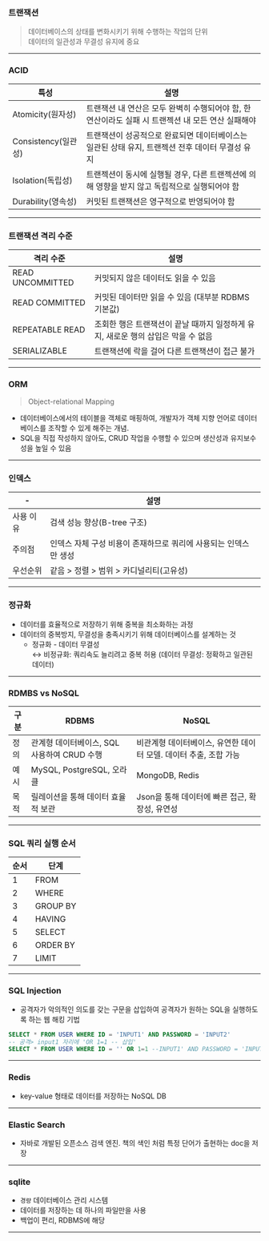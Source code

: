 ### 트랜잭션

> 데이터베이스의 상태를 변화시키기 위해 수행하는 작업의 단위 <br>
> 데이터의 일관성과 무결성 유지에 중요

---

### ACID

| 특성                | 설명                                                                                               |
| ------------------- | -------------------------------------------------------------------------------------------------- |
| Atomicity(원자성)   | 트랜잭션 내 연산은 모두 완벽히 수행되어야 함, 한 연산이라도 실패 시 트랜젝션 내 모든 연산 실패해야 |
| Consistency(일관성) | 트랜잭션이 성공적으로 완료되면 데이터베이스는 일관된 상태 유지, 트랜젝션 전후 데이터 무결성 유지   |
| Isolation(독립성)   | 트랜젝션이 동시에 실행될 경우, 다른 트랜젝션에 의해 영향을 받지 않고 독립적으로 실행되어야 함      |
| Durability(영속성)  | 커밋된 트랜잭션은 영구적으로 반영되어야 함                                                         |

---

### 트랜잭션 격리 수준

| 격리 수준        | 설명                                                                              |
| ---------------- | --------------------------------------------------------------------------------- |
| READ UNCOMMITTED | 커밋되지 않은 데이터도 읽을 수 있음                                               |
| READ COMMITTED   | 커밋된 데이터만 읽을 수 있음 (대부분 RDBMS 기본값)                                |
| REPEATABLE READ  | 조회한 행은 트랜잭션이 끝날 때까지 일정하게 유지, 새로운 행의 삽입은 막을 수 없음 |
| SERIALIZABLE     | 트랜잭션에 락을 걸어 다른 트랜잭션이 접근 불가                                    |

---

### ORM

> Object-relational Mapping

- 데이터베이스에서의 테이블을 객체로 매핑하여, 개발자가 객체 지향 언어로 데이터베이스를 조작할 수 있게 해주는 개념.
- SQL을 직접 작성하지 않아도, CRUD 작업을 수행할 수 있으며 생산성과 유지보수성을 높일 수 있음

---

### 인덱스

| -         | 설명                                                             |
| --------- | ---------------------------------------------------------------- |
| 사용 이유 | 검색 성능 향상(B-tree 구조)                                      |
| 주의점    | 인덱스 자체 구성 비용이 존재하므로 쿼리에 사용되는 인덱스만 생성 |
| 우선순위  | 같음 > 정렬 > 범위 > 카디널리티(고유성)                          |

---

### 정규화

- 데이터를 효율적으로 저장하기 위해 중복을 최소화하는 과정
- 데이터의 중복방지, 무결성을 충족시키기 위해 데이터베이스를 설계하는 것
  - 정규화 - 데이터 무결성 <br> ↔ 비정규화: 쿼리속도 늘리려고 중복 허용 (데이터 무결성: 정확하고 일관된 데이터)

---

### RDMBS vs NoSQL

| 구분 | RDBMS                                       | NoSQL                                                             |
| ---- | ------------------------------------------- | ----------------------------------------------------------------- |
| 정의 | 관계형 데이터베이스, SQL 사용하여 CRUD 수행 | 비관계형 데이터베이스, 유연한 데이터 모델. 데이터 추출, 조합 가능 |
| 예시 | MySQL, PostgreSQL, 오라클                   | MongoDB, Redis                                                    |
| 목적 | 릴레이션을 통해 데이터 효율적 보관          | Json을 통해 데이터에 빠른 접근, 확장성, 유연성                    |

---

### SQL 쿼리 실행 순서

| 순서 | 단계     |
| ---- | -------- |
| 1    | FROM     |
| 2    | WHERE    |
| 3    | GROUP BY |
| 4    | HAVING   |
| 5    | SELECT   |
| 6    | ORDER BY |
| 7    | LIMIT    |

---

### SQL Injection

- 공격자가 악의적인 의도를 갖는 구문을 삽입하여 공격자가 원하는 SQL을 실행하도록 하는 웹 해킹 기법

```sql
SELECT * FROM USER WHERE ID = 'INPUT1' AND PASSWORD = 'INPUT2'
-- 공격> input1 자리에 'OR 1=1 -- 삽입'
SELECT * FROM USER WHERE ID = '' OR 1=1 --INPUT1' AND PASSWORD = 'INPUT2'
```

---

### Redis

- key-value 형태로 데이터를 저장하는 NoSQL DB

---

### Elastic Search

- 자바로 개발된 오픈소스 검색 엔진. 책의 색인 처럼 특정 단어가 출현하는 doc을 저장

---

### sqlite

- `경량` 데이터베이스 관리 시스템
- 데이터를 저장하는 데 하나의 파일만을 사용
- 백업이 편리, RDBMS에 해당

---

